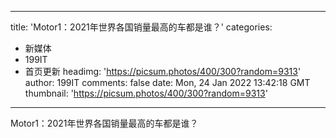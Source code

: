 
---
title: 'Motor1：2021年世界各国销量最高的车都是谁？'
categories: 
 - 新媒体
 - 199IT
 - 首页更新
headimg: 'https://picsum.photos/400/300?random=9313'
author: 199IT
comments: false
date: Mon, 24 Jan 2022 13:42:18 GMT
thumbnail: 'https://picsum.photos/400/300?random=9313'
---

<div>   
Motor1：2021年世界各国销量最高的车都是谁？  
</div>
            